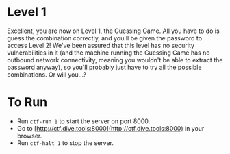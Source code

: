 # Level 1

Excellent, you are now on Level 1, the Guessing Game. All you
have to do is guess the combination correctly, and you'll be given
the password to access Level 2! We've been assured that this level
has no security vulnerabilities in it (and the machine running the
Guessing Game has no outbound network connectivity, meaning you
wouldn't be able to extract the password anyway), so you'll probably
just have to try all the possible combinations. Or will you...?

# To Run

* Run `ctf-run 1` to start the server on port 8000.
* Go to [http://ctf.dive.tools:8000](http://ctf.dive.tools:8000) in your browser.
* Run `ctf-halt 1` to stop the server.
